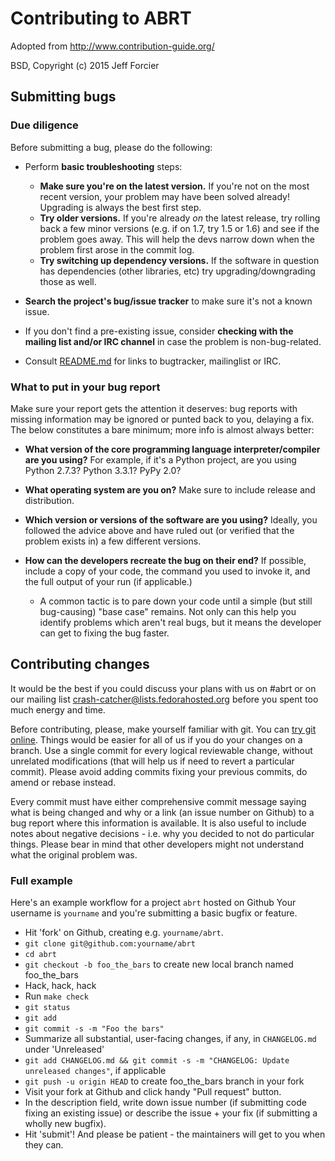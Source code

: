 # Contributing to ABRT

Adopted from http://www.contribution-guide.org/

BSD, Copyright (c) 2015 Jeff Forcier

## Submitting bugs

### Due diligence

Before submitting a bug, please do the following:

* Perform **basic troubleshooting** steps:

    * **Make sure you're on the latest version.** If you're not on the most
      recent version, your problem may have been solved already! Upgrading is
      always the best first step.
    * **Try older versions.** If you're already *on* the latest release, try
      rolling back a few minor versions (e.g. if on 1.7, try 1.5 or 1.6) and
      see if the problem goes away. This will help the devs narrow down when
      the problem first arose in the commit log.
    * **Try switching up dependency versions.** If the software in question has
      dependencies (other libraries, etc) try upgrading/downgrading those as
      well.

* **Search the project's bug/issue tracker** to make sure it's not a known issue.
* If you don't find a pre-existing issue, consider **checking with the mailing
  list and/or IRC channel** in case the problem is non-bug-related.
* Consult [README.md](README.md) for links to bugtracker, mailinglist or IRC.

### What to put in your bug report

Make sure your report gets the attention it deserves: bug reports with missing
information may be ignored or punted back to you, delaying a fix. The below
constitutes a bare minimum; more info is almost always better:

* **What version of the core programming language interpreter/compiler are you
  using?** For example, if it's a Python project, are you using Python 2.7.3?
  Python 3.3.1? PyPy 2.0?
* **What operating system are you on?** Make sure to include release and distribution.
* **Which version or versions of the software are you using?** Ideally, you
  followed the advice above and have ruled out (or verified that the problem
  exists in) a few different versions.
* **How can the developers recreate the bug on their end?** If possible,
  include a copy of your code, the command you used to invoke it, and the full
  output of your run (if applicable.)

    * A common tactic is to pare down your code until a simple (but still
      bug-causing) "base case" remains. Not only can this help you identify
      problems which aren't real bugs, but it means the developer can get to
      fixing the bug faster.


## Contributing changes

It would be the best if you could discuss your plans with us on #abrt or on our
mailing list crash-catcher@lists.fedorahosted.org before you spent too much
energy and time.

Before contributing, please, make yourself familiar with git. You can [try git
online](https://try.github.io/). Things would be easier for all of us if you do
your changes on a branch. Use a single commit for every logical reviewable
change, without unrelated modifications (that will help us if need to revert a
particular commit). Please avoid adding commits fixing your previous
commits, do amend or rebase instead.

Every commit must have either comprehensive commit message saying what is being
changed and why or a link (an issue number on Github) to a bug report where
this information is available. It is also useful to include notes about
negative decisions - i.e. why you decided to not do particular things. Please
bear in mind that other developers might not understand what the original
problem was.

### Full example

Here's an example workflow for a project `abrt` hosted on Github
Your username is `yourname` and you're submitting a basic bugfix or feature.

* Hit 'fork' on Github, creating e.g. `yourname/abrt`.
* `git clone git@github.com:yourname/abrt`
* `cd abrt`
* `git checkout -b foo_the_bars` to create new local branch named foo_the_bars
* Hack, hack, hack
* Run `make check`
* `git status`
* `git add`
* `git commit -s -m "Foo the bars"`
* Summarize all substantial, user-facing changes, if any, in `CHANGELOG.md` under 'Unreleased'
* `git add CHANGELOG.md && git commit -s -m "CHANGELOG: Update unreleased changes"`, if applicable
* `git push -u origin HEAD` to create foo_the_bars branch in your fork
* Visit your fork at Github and click handy "Pull request" button.
* In the description field, write down issue number (if submitting code fixing
  an existing issue) or describe the issue + your fix (if submitting a wholly
  new bugfix).
* Hit 'submit'! And please be patient - the maintainers will get to you when
  they can.
